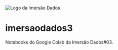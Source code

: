 ![Logo da Imersão Dados]("assets/logo-imersao.svg")
# imersaodados3
Notebooks do Google Colab da Imersão Dados#03.
